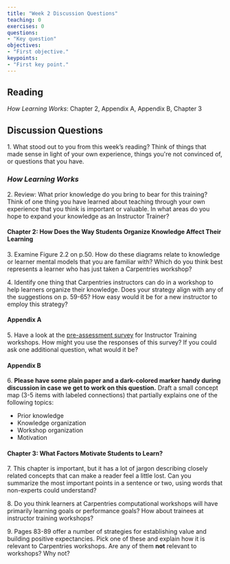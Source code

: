 ```yaml
---
title: "Week 2 Discussion Questions"
teaching: 0
exercises: 0
questions:
- "Key question"
objectives:
- "First objective."
keypoints:
- "First key point."
---
```

## Reading
_How Learning Works_: Chapter 2, Appendix A, Appendix B, Chapter 3

## Discussion Questions

1\. What stood out to you from this week’s reading? Think of things that made sense in light of your own experience, things you're not convinced of, or questions that you have. 

### _How Learning Works_
2\. Review: What prior knowledge do you bring to bear for this training? Think of one thing you have learned about teaching through your own experience that you think is important or valuable. In what areas do you hope to expand your knowledge as an Instructor Trainer?

#### Chapter 2: How Does the Way Students Organize Knowledge Affect Their Learning

3\. Examine Figure 2.2 on p.50. How do these diagrams relate to knowledge or learner mental models that you are familiar with? Which do you think best represents a learner who has just taken a Carpentries workshop? 

4\. Identify one thing that Carpentries instructors can do in a workshop to help learners organize their knowledge. Does your strategy align with any of the suggestions on p. 59-65? How easy would it be for a new instructor to employ this strategy?

#### Appendix A
5\. Have a look at the [pre-assessment survey](https://www.surveymonkey.com/r/instructor_training_pre_survey?workshop_id=[workshop_id_value]) for Instructor Training workshops. How might you use the responses of this survey? If you could ask one additional question, what would it be?

#### Appendix B
6\. **Please have some plain paper and a dark-colored marker handy during discussion in case we get to work on this question.** Draft a small concept map (3-5 items with labeled connections) that partially explains one of the following topics:

* Prior knowledge
* Knowledge organization
* Workshop organization
* Motivation

#### Chapter 3: What Factors Motivate Students to Learn?

7\. This chapter is important, but it has a lot of jargon describing closely related concepts that can make a reader feel a little lost. Can you summarize the most important points in a sentence or two, using words that non-experts could understand?

8\. Do you think learners at Carpentries computational workshops will have primarily learning goals or performance goals? How about trainees at instructor training workshops?

9\. Pages 83-89 offer a number of strategies for establishing value and building positive expectancies. Pick one of these and explain how it is relevant to Carpentries workshops. Are any of them **not** relevant to workshops? Why not?



